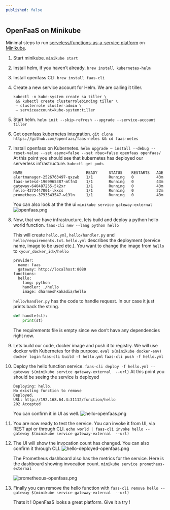 ```yaml
---
published: false
---
```

## OpenFaaS on Minikube

Minimal steps to run [serveless/functions-as-a-service platform](https://github.com/openfaas) on [Minikube](https://github.com/kubernetes/minikube).

1. Start minikube.
	``minikube start``
2. Install helm, if you haven’t already.
	``brew install kubernetes-helm``
3. Install openfass CLI.
	``brew install faas-cli``
4. Create a new service account for Helm. We are calling it tiller.
	```
	kubectl -n kube-system create sa tiller \
	 && kubectl create clusterrolebinding tiller \
	 — clusterrole cluster-admin \
	 — serviceaccount=kube-system:tiller
    ```
5. Start helm.
	``helm init --skip-refresh --upgrade --service-account tiller``
6. Get openfass kubernetes integration.
	``git clone https://github.com/openfaas/faas-netes && cd faas-netes``
7. Install openfass on Kubernetes.
	``helm upgrade — install --debug --reset-value --set async=false --set rbac=false openfaas openfaas/ ``
	At this point you should see that kubernetes has deployed our serverless infrastructure. 			``kubectl get pods``
    
    ```
    NAME                            READY     STATUS    RESTARTS   AGE
    alertmanager-2526763497-qxzwb   1/1       Running   0          43m
    faas-netesd-1969965387-mtfn3    1/1       Running   0          43m
    gateway-640487255-5k2xr         1/1       Running   0          43m
    hello-4272447001-lkxcs          1/1       Running   0          22m
    prometheus-3793543547-w13ln     1/1       Running   0          43m
    ```
    You can also look at the the ui ``minikube service gateway-external``
	![openfaas.png]({{site.baseurl}}/images/openfaas.png)

  
8. Now, that we have infrastructure, lets build and deploy a python hello world function.
	``faas-cli new --lang python hello``

	This will create ``hello.yml``, ``hello/handler.py`` and ``hello/requirements.txt``. ``hello.yml`` describes the deployment (service name, image to be used etc.). You want to change the image from ``hello`` to ``<your_docker_id>/hello``

	```
    provider:
      name: faas
      gateway: http://localhost:8080
    functions:
      hello:
        lang: python
        handler: ./hello
        image: dharmeshkakadia/hello
    ```

	``hello/handler.py`` has the code to handle request. In our case it just prints back the string.

    ```python
    def handle(st):
        print(st)
    ```
	The requirements file is empty since we don’t have any dependencies right now.

9. Lets build our code, docker image and push it to registry. We will use docker with Kubernetes for this purpose.
	``eval $(minikube docker-env)``
	``docker login``
	``faas-cli build -f hello.yml``
	``faas-cli push -f hello.yml``
    
10. Deploy the hello function service.
	``faas-cli deploy -f hello.yml --gateway $(minikube service gateway-external  --url)``
    At this point you should be seeing the service is deployed
	```
	Deploying: hello.
    No existing function to remove
    Deployed.
    URL: http://192.168.64.4:31112/function/hello
    202 Accepted
    ```
    You can confirm it in UI as well.
    ![hello-openfaas.png]({{site.baseurl}}/images/hello-openfaas.png)


11. You are now ready to test the service. You can invoke it from UI, via REST api or through CLI.
	``echo world | faas-cli invoke hello --gateway $(minikube service gateway-external  --url)``

12. The UI will show the invocation count has changed. You can also confirm it through CLI.
	![hello-deployed-openfaas.png]({{site.baseurl}}/images/hello-deployed-openfaas.png)

	The Prometheus dashboard also has the metrics for the service. Here is the dashboard showing invocation count.
	``minikube service prometheus-external``

	![prometheous-openfaas.png]({{site.baseurl}}/images/prometheous-openfaas.png)

13. Finally you can remove the hello function with
	``faas-cli remove hello --gateway $(minikube service gateway-external  --url)``

	Thats it ! OpenFaaS looks a great platform. Give it a try !
